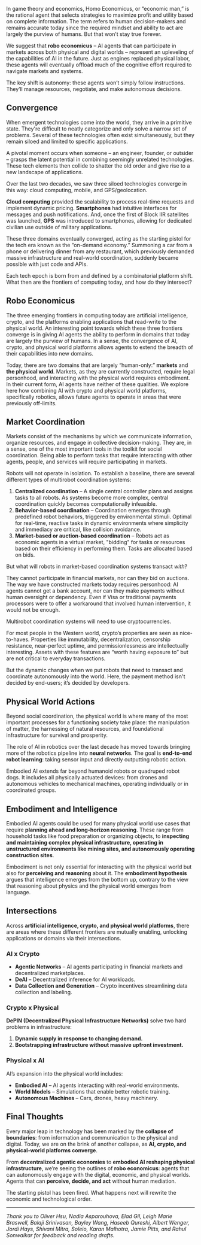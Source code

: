 
In game theory and economics, Homo Economicus, or “economic man,” is the rational agent that selects strategies to maximize profit and utility based on complete information. The term refers to human decision-makers and remains accurate today since the required mindset and ability to act are largely the purview of humans. But that won’t stay true forever.

We suggest that **robo economicus** – AI agents that can participate in markets across both physical and digital worlds – represent an upleveling of the capabilities of AI in the future. Just as engines replaced physical labor, these agents will eventually offload much of the cognitive effort required to navigate markets and systems.

The key shift is autonomy: these agents won’t simply follow instructions. They’ll manage resources, negotiate, and make autonomous decisions. 

## Convergence

When emergent technologies come into the world, they arrive in a primitive state. They're difficult to neatly categorize and only solve a narrow set of problems. Several of these technologies often exist simultaneously, but they remain siloed and limited to specific applications.

A pivotal moment occurs when someone – an engineer, founder, or outsider – grasps the latent potential in combining seemingly unrelated technologies. These tech elements then collide to shatter the old order and give rise to a new landscape of applications. 

Over the last two decades, we saw three siloed technologies converge in this way: cloud computing, mobile, and GPS/geolocation. 

**Cloud computing** provided the scalability to process real-time requests and implement dynamic pricing. **Smartphones** had intuitive interfaces for messages and push notifications. And, once the first of Block IIR satellites was launched, **GPS** was introduced to smartphones, allowing for dedicated civilian use outside of military applications.

These three domains eventually converged, acting as the starting pistol for the tech era known as the “on-demand economy.” Summoning a car from a phone or delivering dinner from any restaurant, which previously demanded massive infrastructure and real-world coordination, suddenly became possible with just code and APIs.

Each tech epoch is born from and defined by a combinatorial platform shift. What then are the frontiers of computing today, and how do they intersect? 

## Robo Economicus

The three emerging frontiers in computing today are artificial intelligence, crypto, and the platforms enabling applications that read-write to the physical world. An interesting point towards which these three frontiers converge is in giving AI agents the ability to perform in domains that today are largely the purview of humans. In a sense, the convergence of AI, crypto, and physical world platforms allows agents to extend the breadth of their capabilities into new domains.

Today, there are two domains that are largely “human-only:” **markets** and **the physical world**. Markets, as they are currently constructed, require legal personhood, and interacting with the physical world requires embodiment. In their current form, AI agents have neither of these qualities. We explore here how combining AI with crypto and physical world platforms, specifically robotics, allows future agents to operate in areas that were previously off-limits. 

## Market Coordination

Markets consist of the mechanisms by which we communicate information, organize resources, and engage in collective decision-making. They are, in a sense, one of the most important tools in the toolkit for social coordination. Being able to perform tasks that require interacting with other agents, people, and services will require participating in markets.

Robots will not operate in isolation. To establish a baseline, there are several different types of multirobot coordination systems:

1. **Centralized coordination** – A single central controller plans and assigns tasks to all robots. As systems become more complex, central coordination quickly becomes computationally infeasible.
2. **Behavior-based coordination** – Coordination emerges through predefined robot behaviors, triggered by environmental stimuli. Optimal for real-time, reactive tasks in dynamic environments where simplicity and immediacy are critical, like collision avoidance.
3. **Market-based or auction-based coordination** – Robots act as economic agents in a virtual market, "bidding" for tasks or resources based on their efficiency in performing them. Tasks are allocated based on bids.

But what will robots in market-based coordination systems transact _with_? 

They cannot participate in financial markets, nor can they bid on auctions. The way we have constructed markets today requires personhood: AI agents cannot get a bank account, nor can they make payments without human oversight or dependency. Even if Visa or traditional payments processors were to offer a workaround that involved human intervention, it would not be enough. 

Multirobot coordination systems will need to use cryptocurrencies.

For most people in the Western world, crypto’s properties are seen as nice-to-haves. Properties like immutability, decentralization, censorship resistance, near-perfect uptime, and permissionlessness are intellectually interesting. Assets with these features are “worth having exposure to” but are not critical to everyday transactions. 

But the dynamic changes when we put robots that need to transact and coordinate autonomously into the world. Here, the payment method isn't decided by end-users; it’s decided by developers.

## Physical World Actions

Beyond social coordination, the physical world is where many of the most important processes for a functioning society take place: the manipulation of matter, the harnessing of natural resources, and foundational infrastructure for survival and prosperity.

The role of AI in robotics over the last decade has moved towards bringing more of the robotics pipeline into **neural networks**. The goal is **end-to-end robot learning**: taking sensor input and directly outputting robotic action.

Embodied AI extends far beyond humanoid robots or quadruped robot dogs. It includes all physically actuated devices: from drones and autonomous vehicles to mechanical machines, operating individually or in coordinated groups.

## Embodiment and Intelligence

Embodied AI agents could be used for many physical world use cases that require **planning ahead and long-horizon reasoning**. These range from household tasks like food preparation or organizing objects, to **inspecting and maintaining complex physical infrastructure, operating in unstructured environments like mining sites, and autonomously operating construction sites**.

Embodiment is not only essential for interacting with the physical world but also for **perceiving and reasoning** about it. The **embodiment hypothesis** argues that intelligence emerges from the bottom up, contrary to the view that reasoning about physics and the physical world emerges from language.

## Intersections

Across **artificial intelligence, crypto, and physical world platforms**, there are areas where these different frontiers are mutually enabling, unlocking applications or domains via their intersections. 

### AI x Crypto

- **Agentic Networks** – AI agents participating in financial markets and decentralized marketplaces.
- **DeAI** – Decentralized inference for AI workloads.
- **Data Collection and Generation** – Crypto incentives streamlining data collection and labeling.

### Crypto x Physical

**DePIN (Decentralized Physical Infrastructure Networks)** solve two hard problems in infrastructure:

1. **Dynamic supply in response to changing demand.**
2. **Bootstrapping infrastructure without massive upfront investment.**

### Physical x AI 

AI’s expansion into the physical world includes:

- **Embodied AI** – AI agents interacting with real-world environments.
- **World Models** – Simulations that enable better robotic training.
- **Autonomous Machines** – Cars, drones, heavy machinery.

## Final Thoughts

Every major leap in technology has been marked by the **collapse of boundaries**: from information and communication to the physical and digital. Today, we are on the brink of another collapse, as **AI, crypto, and physical-world platforms converge**.

From **decentralized agentic economies** to **embodied AI reshaping physical infrastructure**, we’re seeing the outlines of **robo economicus**: agents that can autonomously engage with the digital, economic, and physical worlds. Agents that can **perceive, decide, and act** without human mediation.

The starting pistol has been fired. What happens next will rewrite the economic and technological order.

---

*Thank you to Oliver Hsu, Nadia Asparouhova, Elad Gil, Leigh Marie Braswell, Balaji Srinivasan, Bayley Wang, Haseeb Qureshi, Albert Wenger, Jordi Hays, Shivani Mitra, Soleio, Karan Malhotra, Jamie Pitts, and Rahul Sonwalkar for feedback and reading drafts.*
